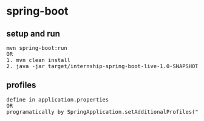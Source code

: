# spring-boot

<h2>setup and run</h2>
<pre>
mvn spring-boot:run
OR
1. mvn clean install
2. java -jar target/internship-spring-boot-live-1.0-SNAPSHOT.jar
</pre>

<h2>profiles</h2>
<pre>
define in application.properties
OR
programatically by SpringApplication.setAdditionalProfiles("dev");
</pre>


